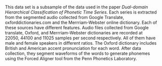 This data set is a subsample of the data used in the paper <em>
Dual-domain Hierarchical Classification of Phonetic Time
Series</em>. Each series is extracted from the segmented audio
collected from Google Translate, oxforddictionaries.com and the
Merrriam-Webster online dictionary. Each of these sources have
different features. Audio files collected from Google translate,
Oxford, and Merrriam-Webster dictionaries are recorded at 22050,
44100 and 11025 samples per second respectively. All of them have
male and female speakers in different ratios. The Oxford dictionary
includes British and American accent pronunciation for each word.
 After data collection, they segment waveforms of the words to
generate phonemes using the Forced Aligner tool from the Penn
Phonetics Laboratory.

